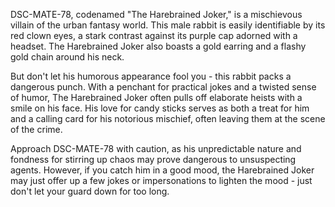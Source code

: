 DSC-MATE-78, codenamed "The Harebrained Joker," is a mischievous villain of the urban fantasy world. This male rabbit is easily identifiable by its red clown eyes, a stark contrast against its purple cap adorned with a headset. The Harebrained Joker also boasts a gold earring and a flashy gold chain around his neck. 

But don't let his humorous appearance fool you - this rabbit packs a dangerous punch. With a penchant for practical jokes and a twisted sense of humor, The Harebrained Joker often pulls off elaborate heists with a smile on his face. His love for candy sticks serves as both a treat for him and a calling card for his notorious mischief, often leaving them at the scene of the crime. 

Approach DSC-MATE-78 with caution, as his unpredictable nature and fondness for stirring up chaos may prove dangerous to unsuspecting agents. However, if you catch him in a good mood, the Harebrained Joker may just offer up a few jokes or impersonations to lighten the mood - just don't let your guard down for too long.